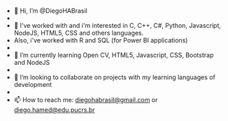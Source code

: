 - 👋 Hi, I’m @DiegoHABrasil
- 
- 👀 I've worked with and i'm interested in C, C++, C#, Python, Javascript, NodeJS, HTML5,  CSS and others languages. 
- Also, i've worked with R and SQL (for Power BI applications)
- 
- 🌱 I’m currently learning Open CV, HTML5, Javascript, CSS, Bootstrap and NodeJS
- 
- 💞️ I’m looking to collaborate on projects with my learning languages of development
- 
- 📫 How to reach me: diegohabrasil@gmail.com or diego.hamed@edu.pucrs.br

<!---
DiegoHABrasil/DiegoHABrasil is a ✨ special ✨ repository because its `README.md` (this file) appears on your GitHub profile.
You can click the Preview link to take a look at your changes.
--->
